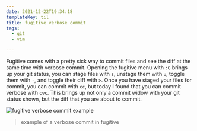 ```yaml
---
date: 2021-12-22T19:34:18
templateKey: til
title: fugitive verbose commit
tags:
  - git
  - vim

---
```


Fugitive comes with a pretty sick way to commit files and see the diff at the
same time with verbose commit.  Opening the fugitive menu with `:G` brings up
your git status, you can stage files with `s`, unstage them with `u`, toggle
them with `-`, and toggle their diff with `>`.  Once you have staged your files
for commit, you can commit with `cc`, but today I found that you can commit
verbose with `cvc`.  This brings up not only a commit widow with your git
status shown, but the diff that you are about to commit.

![fugitive verbose commit example](https://images.waylonwalker.com/fugitive-verbose-commit.png)

> example of a verbose commit in fugitive
